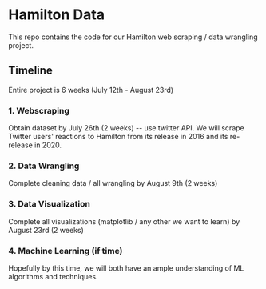 # Hamilton Data
This repo contains the code for our Hamilton web scraping / data wrangling project.

## Timeline
Entire project is 6 weeks (July 12th - August 23rd)

### 1. Webscraping
Obtain dataset by July 26th (2 weeks) -- use twitter API.
We will scrape Twitter users' reactions to Hamilton from its release in 2016 and its re-release in 2020. 
### 2. Data Wrangling
Complete cleaning data / all wrangling by August 9th (2 weeks)
### 3. Data Visualization
Complete all visualizations (matplotlib / any other we want to learn) by August 23rd (2 weeks)
### 4. Machine Learning (if time)
Hopefully by this time, we will both have an ample understanding of ML algorithms and techniques. 
